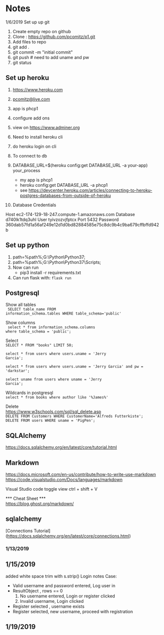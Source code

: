 # Notes 

1/6/2019 
Set up up git
1. Create empty repo on github
2. Clone : https://github.com/pcomitz/p1.git
3. Add files to repo
4. git add .
5. git commit -m "initial commit"
6. git push # need to add uname and pw
7. git status 

## Set up heroku

1. https://www.heroku.com
2. pcomitz@live.com
3. app is phcp1 
4. configure add ons 
5. view on https://www.adminer.org
6. Need to install heroku cli
7. do heroku login on cli
8. To connect to db
9. DATABASE_URL=$(heroku config:get DATABASE_URL -a your-app) your_process
    - my app is phcp1
    - heroku config:get DATABASE_URL -a phcp1
    - see https://devcenter.heroku.com/articles/connecting-to-heroku-postgres-databases-from-outside-of-heroku
    
10. Database Credentials 

Host
ec2-174-129-18-247.compute-1.amazonaws.com
Database
d740lk1tdq3uhl
User
tyivzozvjfptcx
Port
5432
Password
360dab57fd1a56af249e12d1d0bd82884585e75c8dc9b4c9ba679cffbffd942b

## Set up python 
1. path=%path%;G:\Python\Python37;
2. path=%path%;G:\Python\Python37\Scripts;
3. Now can run  
    - pip3 install -r requirements.txt
4. Can run flask with: <code>flask run</code> 


## Postgresql

Show all tables <br>
<code>
SELECT table_name FROM information_schema.tables WHERE table_schema='public'</code>

Show columns <br>
<code>
select * from information_schema.columns where table_schema = 'public'; </code>

Select<br>
`SELECT * FROM "books" LIMIT 50;`

<code>select * from users where users.uname = 'Jerry Garcia';</code>

<code>select * from users where users.uname = 'Jerry Garcia' and pw = 'darkstar';</code>

<code>select uname from users where uname = 'Jerry Garcia';</code>

Wildcards in postgresql<br>
`select * from books where author like '%James%'`

Delete <br>
https://www.w3schools.com/sql/sql_delete.asp <br>
`DELETE FROM Customers WHERE CustomerName='Alfreds Futterkiste';` <br>
`DELETE FROM users WHERE uname = 'PigPen'; `

## SQLAlchemy
https://docs.sqlalchemy.org/en/latest/core/tutorial.html

## Markdown 
https://docs.microsoft.com/en-us/contribute/how-to-write-use-markdown
https://code.visualstudio.com/Docs/languages/markdown

Visual Studio code toggle view 
ctrl + shift + V

*** Cheat Sheet ***  
https://blog.ghost.org/markdown/

## sqlalchemy
[Connections Tutorial] (https://docs.sqlalchemy.org/en/latest/core/connections.html)


### 1/13/2019

## 1/15/2019
added white space trim with s.strip()
Login notes
Case: 
- Valid username and password entered, Log user in
- ResultObject , rows == 0  
  1. No username entered, Login or register clicked
  2. Invalid username, Login clicked 
- Register selected , username exists
- Register selected, new username, proceed with registration 

## 1/19/2019
